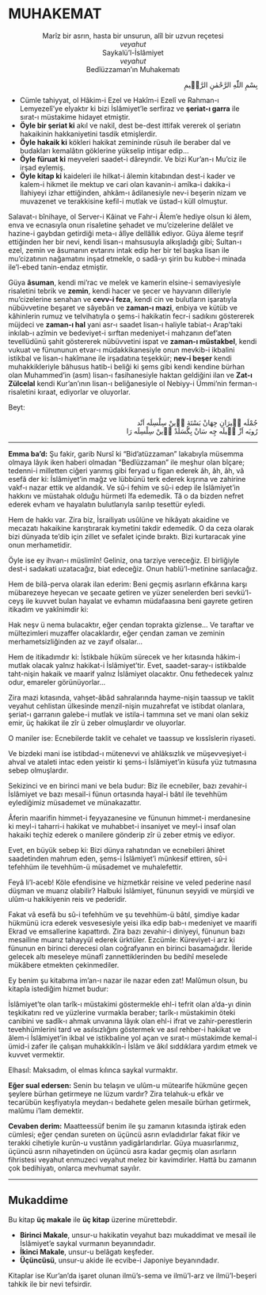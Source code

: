 # MUHAKEMAT

<p style="text-align: center;">
Marîz bir asrın, hasta bir unsurun, alîl bir uzvun reçetesi<br/>
<i>veyahut</i><br/>
Saykalü’l-İslâmiyet<br/>
<i>veyahut</i><br/>
Bedîüzzaman’ın Muhakematı</p>

<p class="arabic" dir="rtl">بِسْمِ اللّٰهِ الرَّحْمٰنِ الرَّحٖيمِ</p>

- Cümle tahiyyat, ol Hâkim-i Ezel ve Hakîm-i Ezelî ve Rahman-ı Lemyezelî’ye elyaktır ki bizi İslâmiyet’le serfiraz ve **şeriat-ı garra** ile sırat-ı müstakime hidayet etmiştir.
- **Öyle bir şeriat ki** akıl ve nakil, dest be-dest ittifak vererek ol şeriatın hakaikinin hakkaniyetini tasdik etmişlerdir.
- **Öyle hakaik ki** kökleri hakikat zemininde rüsuh ile beraber dal ve budakları kemalâtın göklerine yükselip intişar edip…
- **Öyle füruat ki** meyveleri saadet-i dâreyndir. Ve bizi Kur’an-ı Mu’ciz ile irşad eylemiş.
- **Öyle kitap ki** kaideleri ile hilkat-i âlemin kitabından dest-i kader ve kalem-i hikmet ile mektup ve cari olan kavanin-i amîka-i dakika-i İlahiyeyi izhar ettiğinden, ahkâm-ı âdilanesiyle nev-i beşerin nizam ve muvazenet ve terakkisine kefil-i mutlak ve üstad-ı küll olmuştur.

Salavat-ı bînihaye, ol Server-i Kâinat ve Fahr-i Âlem’e hediye olsun ki âlem, enva ve ecnasıyla onun risaletine şehadet ve mu’cizelerine delâlet ve hazine-i gaybdan getirdiği meta-ı âlîye dellâllık ediyor. Güya âleme teşrif ettiğinden her bir nevi, kendi lisan-ı mahsusuyla alkışladığı gibi; Sultan-ı ezel, zemin ve âsumanın evtarını intak edip her bir tel başka lisan ile mu’cizatının nağamatını inşad etmekle, o sadâ-yı şirin bu kubbe-i minada ile’l-ebed tanin-endaz etmiştir.

Güya **âsuman**, kendi mi’rac ve melek ve kamerin elsine-i semaviyesiyle risaletini tebrik ve **zemin**, kendi hacer ve şecer ve hayvanın dilleriyle mu’cizelerine senahan ve **cevv-i feza**, kendi cin ve bulutların işaratıyla nübüvvetine beşaret ve sâyebân ve **zaman-ı mazi**, enbiya ve kütüb ve kâhinlerin rumuz ve telvihatıyla o şems-i hakikatin fecr-i sadıkını göstererek müjdeci ve **zaman-ı hal** yani asr-ı saadet lisan-ı haliyle tabiat-ı Arap’taki inkılab-ı azîmin ve bedeviyet-i sırftan medeniyet-i mahzanın def’aten tevellüdünü şahit göstererek nübüvvetini ispat ve **zaman-ı müstakbel**, kendi vukuat ve fünununun etvar-ı müdakkikanesiyle onun mevkib-i ikbalini istikbal ve lisan-ı hakîmane ile irşadatına teşekkür; **nev-i beşer** kendi muhakkikleriyle bâhusus hatib-i beliği ki şems gibi kendi kendine bürhan olan Muhammed’in (asm) lisan-ı fasihanesiyle haktan geldiğini ilan ve **Zat-ı Zülcelal** kendi Kur’an’ının lisan-ı beliğanesiyle ol Nebiyy-i Ümmi’nin ferman-ı risaletini kıraat, ediyorlar ve oluyorlar.

Beyt:

<p class="arabic" dir="rtl">جُمْلَه شٖيرَانِ جِهَانْ بَسْتَۀِ اٖينْ سِلْسِلَه اَنْد<br/>رُوبَه اَزْ حٖيلَه چِه سَانْ بِگُسَلَدْ اٖينْ سِلْسِلَه رَا</p>

***

**Emma ba’d:** Şu fakir, garib Nursî ki “Bid’atüzzaman” lakabıyla müsemma olmaya lâyık iken haberi olmadan “Bedîüzzaman” ile meşhur olan bîçare; tedenni-i milletten ciğeri yanmış gibi feryad u figan ederek âh, âh, âh, vâ esefâ der ki: İslâmiyet’in mağz ve lübbünü terk ederek kışrına ve zahirine vakf-ı nazar ettik ve aldandık. Ve sû-i fehim ve sû-i edep ile İslâmiyet’in hakkını ve müstahak olduğu hürmeti îfa edemedik. Tâ o da bizden nefret ederek evham ve hayalatın bulutlarıyla sarılıp tesettür eyledi.

Hem de hakkı var. Zira biz, İsrailiyatı usûlüne ve hikâyatı akaidine ve mecazatı hakaikine karıştırarak kıymetini takdir edemedik. O da ceza olarak bizi dünyada te’dib için zillet ve sefalet içinde bıraktı. Bizi kurtaracak yine onun merhametidir.

Öyle ise ey ihvan-ı müslimîn! Geliniz, ona tarziye vereceğiz. El birliğiyle dest-i sadakati uzatacağız, biat edeceğiz. Onun hablü’l-metinine sarılacağız.

Hem de bilâ-perva olarak ilan ederim: Beni geçmiş asırların efkârına karşı mübarezeye heyecan ve şecaate getiren ve yüzer senelerden beri sevkü’l-ceyş ile kuvvet bulan hayalat ve evhamın müdafaasına beni gayrete getiren itikadım ve yakînimdir ki:

Hak neşv ü nema bulacaktır, eğer çendan toprakta gizlense… Ve taraftar ve mültezimleri muzaffer olacaklardır, eğer çendan zaman ve zeminin merhametsizliğinden az ve zayıf olsalar…

Hem de itikadımdır ki: İstikbale hüküm sürecek ve her kıtasında hâkim-i mutlak olacak yalnız hakikat-i İslâmiyet’tir. Evet, saadet-saray-ı istikbalde taht-nişin hakaik ve maarif yalnız İslâmiyet olacaktır. Onu fethedecek yalnız odur, emareler görünüyorlar…

Zira mazi kıtasında, vahşet-âbâd sahralarında hayme-nişin taassup ve taklit veyahut cehlistan ülkesinde menzil-nişin muzahrefat ve istibdat olanlara, şeriat-ı garranın galebe-i mutlak ve istila-i tammına set ve mani olan sekiz emir, üç hakikat ile zîr ü zeber olmuşlardır ve oluyorlar.

O maniler ise: Ecnebilerde taklit ve cehalet ve taassup ve kıssîslerin riyaseti.

Ve bizdeki mani ise istibdad-ı mütenevvi ve ahlâksızlık ve müşevveşiyet-i ahval ve ataleti intac eden yeistir ki şems-i İslâmiyet’in küsufa yüz tutmasına sebep olmuşlardır.

Sekizinci ve en birinci mani ve bela budur: Biz ile ecnebiler, bazı zevahir-i İslâmiyet ve bazı mesail-i fünun ortasında hayal-i bâtıl ile tevehhüm eylediğimiz müsademet ve münakazattır.

Âferin maarifin himmet-i feyyazanesine ve fünunun himmet-i merdanesine ki meyl-i taharri-i hakikat ve muhabbet-i insaniyet ve meyl-i insaf olan hakaiki teçhiz ederek o manilere gönderip zîr ü zeber etmiş ve ediyor.

Evet, en büyük sebep ki: Bizi dünya rahatından ve ecnebileri âhiret saadetinden mahrum eden, şems-i İslâmiyet’i münkesif ettiren, sû-i tefehhüm ile tevehhüm-ü müsademet ve muhalefettir.

Feyâ li’l-aceb! Köle efendisine ve hizmetkâr reisine ve veled pederine nasıl düşman ve muarız olabilir? Halbuki İslâmiyet, fünunun seyyidi ve mürşidi ve ulûm-u hakikiyenin reis ve pederidir.

Fakat vâ esefâ bu sû-i tefehhüm ve şu tevehhüm-ü bâtıl, şimdiye kadar hükmünü icra ederek vesvesesiyle yeisi ilka edip bab-ı medeniyet ve maarifi Ekrad ve emsallerine kapattırdı. Zira bazı zevahir-i diniyeyi, fünunun bazı mesailine muarız tahayyül ederek ürktüler. Ezcümle: Küreviyet-i arz ki fünunun en birinci derecesi olan coğrafyanın en birinci basamağıdır. İleride gelecek altı meseleye münafî zannettiklerinden bu bedihî meselede mükâbere etmekten çekinmediler.

Ey benim şu kitabıma im’an-ı nazar ile nazar eden zat! Malûmun olsun, bu kitapla istediğim hizmet budur:

İslâmiyet’te olan tarîk-ı müstakimi göstermekle ehl-i tefrit olan a’da-yı dinin teşkikatını red ve yüzlerine vurmakla beraber; tarîk-ı müstakimin öteki canibini ve sadîk-ı ahmak unvanına lâyık olan ehl-i ifrat ve zahir-perestlerin tevehhümlerini tard ve asılsızlığını göstermek ve asıl rehber-i hakikat ve âlem-i İslâmiyet’in ikbal ve istikbaline yol açan ve sırat-ı müstakimde kemal-i ümid-i zafer ile çalışan muhakkikîn-i İslâm ve âkıl sıddıklara yardım etmek ve kuvvet vermektir.

Elhasıl: Maksadım, ol elmas kılınca saykal vurmaktır.

**Eğer sual edersen:** Senin bu telaşın ve ulûm-u mütearife hükmüne geçen şeylere bürhan getirmeye ne lüzum vardır? Zira telahuk-u efkâr ve tecarübün keşfiyatıyla meydan-ı bedahete gelen mesaile bürhan getirmek, malûmu i’lam demektir.

**Cevaben derim:** Maatteessüf benim ile şu zamanın kıtasında iştirak eden cümlesi; eğer çendan sureten on üçüncü asrın evladıdırlar fakat fikir ve terakki cihetiyle kurûn-u vustânın yadigârlarıdırlar. Güya muasırlarımız, üçüncü asrın nihayetinden on üçüncü asra kadar geçmiş olan asırların fihristesi veyahut enmuzeci veyahut melez bir kavimdirler. Hattâ bu zamanın çok bedihiyatı, onlarca mevhumat sayılır.

***

## Mukaddime

Bu kitap **üç makale** ile **üç kitap** üzerine mürettebdir.

- **Birinci Makale**, unsur-u hakikatin veyahut bazı mukaddimat ve mesail ile İslâmiyet’e saykal vurmanın beyanındadır.
- **İkinci Makale**, unsur-u belâgatı keşfeder.
- **Üçüncüsü**, unsur-u akide ile ecvibe-i Japoniye beyanındadır.

Kitaplar ise Kur’an’da işaret olunan ilmü’s-sema ve ilmü’l-arz ve ilmü’l-beşeri tahkik ile bir nevi tefsirdir.
